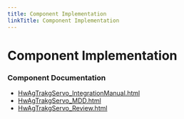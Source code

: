 ```yaml
---
title: Component Implementation
linkTitle: Component Implementation
---
```


# Component Implementation
### Component Documentation

- [HwAgTrakgServo_IntegrationManual.html](doc/HwAgTrakgServo_IntegrationManual.html)
- [HwAgTrakgServo_MDD.html](doc/HwAgTrakgServo_MDD.html)
- [HwAgTrakgServo_Review.html](doc/HwAgTrakgServo_Review.html)

